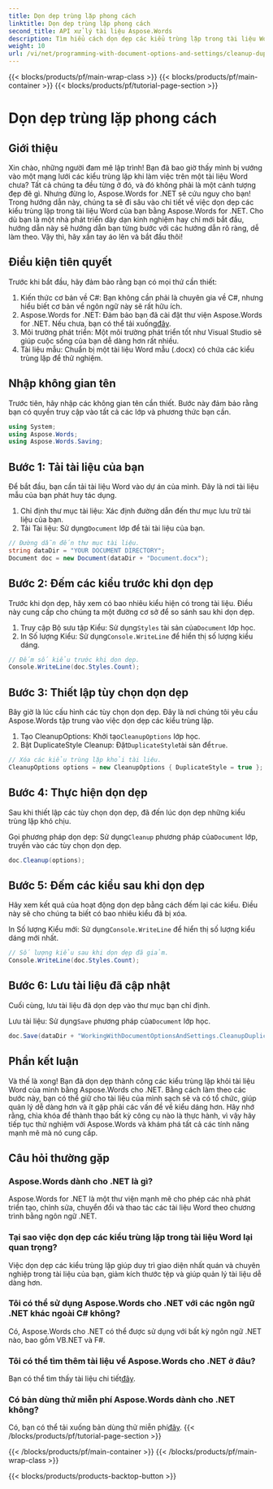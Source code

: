 ```yaml
---
title: Dọn dẹp trùng lặp phong cách
linktitle: Dọn dẹp trùng lặp phong cách
second_title: API xử lý tài liệu Aspose.Words
description: Tìm hiểu cách dọn dẹp các kiểu trùng lặp trong tài liệu Word của bạn bằng Aspose.Words cho .NET với hướng dẫn từng bước toàn diện của chúng tôi.
weight: 10
url: /vi/net/programming-with-document-options-and-settings/cleanup-duplicate-style/
---
```


{{< blocks/products/pf/main-wrap-class >}}
{{< blocks/products/pf/main-container >}}
{{< blocks/products/pf/tutorial-page-section >}}

# Dọn dẹp trùng lặp phong cách

## Giới thiệu

Xin chào, những người đam mê lập trình! Bạn đã bao giờ thấy mình bị vướng vào một mạng lưới các kiểu trùng lặp khi làm việc trên một tài liệu Word chưa? Tất cả chúng ta đều từng ở đó, và đó không phải là một cảnh tượng đẹp đẽ gì. Nhưng đừng lo, Aspose.Words for .NET sẽ cứu nguy cho bạn! Trong hướng dẫn này, chúng ta sẽ đi sâu vào chi tiết về việc dọn dẹp các kiểu trùng lặp trong tài liệu Word của bạn bằng Aspose.Words for .NET. Cho dù bạn là một nhà phát triển dày dạn kinh nghiệm hay chỉ mới bắt đầu, hướng dẫn này sẽ hướng dẫn bạn từng bước với các hướng dẫn rõ ràng, dễ làm theo. Vậy thì, hãy xắn tay áo lên và bắt đầu thôi!

## Điều kiện tiên quyết

Trước khi bắt đầu, hãy đảm bảo rằng bạn có mọi thứ cần thiết:

1. Kiến thức cơ bản về C#: Bạn không cần phải là chuyên gia về C#, nhưng hiểu biết cơ bản về ngôn ngữ này sẽ rất hữu ích.
2. Aspose.Words for .NET: Đảm bảo bạn đã cài đặt thư viện Aspose.Words for .NET. Nếu chưa, bạn có thể tải xuống[đây](https://releases.aspose.com/words/net/).
3. Môi trường phát triển: Một môi trường phát triển tốt như Visual Studio sẽ giúp cuộc sống của bạn dễ dàng hơn rất nhiều.
4. Tài liệu mẫu: Chuẩn bị một tài liệu Word mẫu (.docx) có chứa các kiểu trùng lặp để thử nghiệm.

## Nhập không gian tên

Trước tiên, hãy nhập các không gian tên cần thiết. Bước này đảm bảo rằng bạn có quyền truy cập vào tất cả các lớp và phương thức bạn cần.

```csharp
using System;
using Aspose.Words;
using Aspose.Words.Saving;
```

## Bước 1: Tải tài liệu của bạn

Để bắt đầu, bạn cần tải tài liệu Word vào dự án của mình. Đây là nơi tài liệu mẫu của bạn phát huy tác dụng.

1. Chỉ định thư mục tài liệu: Xác định đường dẫn đến thư mục lưu trữ tài liệu của bạn.
2.  Tải Tài liệu: Sử dụng`Document` lớp để tải tài liệu của bạn.

```csharp
// Đường dẫn đến thư mục tài liệu.
string dataDir = "YOUR DOCUMENT DIRECTORY";
Document doc = new Document(dataDir + "Document.docx");
```

## Bước 2: Đếm các kiểu trước khi dọn dẹp

Trước khi dọn dẹp, hãy xem có bao nhiêu kiểu hiện có trong tài liệu. Điều này cung cấp cho chúng ta một đường cơ sở để so sánh sau khi dọn dẹp.

1.  Truy cập Bộ sưu tập Kiểu: Sử dụng`Styles` tài sản của`Document` lớp học.
2. In Số lượng Kiểu: Sử dụng`Console.WriteLine` để hiển thị số lượng kiểu dáng.

```csharp
// Đếm số kiểu trước khi dọn dẹp.
Console.WriteLine(doc.Styles.Count);
```

## Bước 3: Thiết lập tùy chọn dọn dẹp

Bây giờ là lúc cấu hình các tùy chọn dọn dẹp. Đây là nơi chúng tôi yêu cầu Aspose.Words tập trung vào việc dọn dẹp các kiểu trùng lặp.

1.  Tạo CleanupOptions: Khởi tạo`CleanupOptions` lớp học.
2.  Bật DuplicateStyle Cleanup: Đặt`DuplicateStyle`tài sản để`true`.

```csharp
// Xóa các kiểu trùng lặp khỏi tài liệu.
CleanupOptions options = new CleanupOptions { DuplicateStyle = true };
```

## Bước 4: Thực hiện dọn dẹp

Sau khi thiết lập các tùy chọn dọn dẹp, đã đến lúc dọn dẹp những kiểu trùng lặp khó chịu.

 Gọi phương pháp dọn dẹp: Sử dụng`Cleanup` phương pháp của`Document` lớp, truyền vào các tùy chọn dọn dẹp.

```csharp
doc.Cleanup(options);
```

## Bước 5: Đếm các kiểu sau khi dọn dẹp

Hãy xem kết quả của hoạt động dọn dẹp bằng cách đếm lại các kiểu. Điều này sẽ cho chúng ta biết có bao nhiêu kiểu đã bị xóa.

 In Số lượng Kiểu mới: Sử dụng`Console.WriteLine` để hiển thị số lượng kiểu dáng mới nhất.

```csharp
// Số lượng kiểu sau khi dọn dẹp đã giảm.
Console.WriteLine(doc.Styles.Count);
```

## Bước 6: Lưu tài liệu đã cập nhật

Cuối cùng, lưu tài liệu đã dọn dẹp vào thư mục bạn chỉ định.

 Lưu tài liệu: Sử dụng`Save` phương pháp của`Document` lớp học.

```csharp
doc.Save(dataDir + "WorkingWithDocumentOptionsAndSettings.CleanupDuplicateStyle.docx");
```

## Phần kết luận

Và thế là xong! Bạn đã dọn dẹp thành công các kiểu trùng lặp khỏi tài liệu Word của mình bằng Aspose.Words cho .NET. Bằng cách làm theo các bước này, bạn có thể giữ cho tài liệu của mình sạch sẽ và có tổ chức, giúp quản lý dễ dàng hơn và ít gặp phải các vấn đề về kiểu dáng hơn. Hãy nhớ rằng, chìa khóa để thành thạo bất kỳ công cụ nào là thực hành, vì vậy hãy tiếp tục thử nghiệm với Aspose.Words và khám phá tất cả các tính năng mạnh mẽ mà nó cung cấp.

## Câu hỏi thường gặp

### Aspose.Words dành cho .NET là gì?
Aspose.Words for .NET là một thư viện mạnh mẽ cho phép các nhà phát triển tạo, chỉnh sửa, chuyển đổi và thao tác các tài liệu Word theo chương trình bằng ngôn ngữ .NET.

### Tại sao việc dọn dẹp các kiểu trùng lặp trong tài liệu Word lại quan trọng?
Việc dọn dẹp các kiểu trùng lặp giúp duy trì giao diện nhất quán và chuyên nghiệp trong tài liệu của bạn, giảm kích thước tệp và giúp quản lý tài liệu dễ dàng hơn.

### Tôi có thể sử dụng Aspose.Words cho .NET với các ngôn ngữ .NET khác ngoài C# không?
Có, Aspose.Words cho .NET có thể được sử dụng với bất kỳ ngôn ngữ .NET nào, bao gồm VB.NET và F#.

### Tôi có thể tìm thêm tài liệu về Aspose.Words cho .NET ở đâu?
 Bạn có thể tìm thấy tài liệu chi tiết[đây](https://reference.aspose.com/words/net/).

### Có bản dùng thử miễn phí Aspose.Words dành cho .NET không?
 Có, bạn có thể tải xuống bản dùng thử miễn phí[đây](https://releases.aspose.com/).
{{< /blocks/products/pf/tutorial-page-section >}}

{{< /blocks/products/pf/main-container >}}
{{< /blocks/products/pf/main-wrap-class >}}

{{< blocks/products/products-backtop-button >}}
